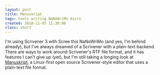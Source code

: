 ```yaml
---
layout: post
title: Manuskript
tags: tools writing NaNoWriMo micro
created: 2018-11-05 11:30:00
class: short
---
```

I'm using Scrivener 3 with Scree this NaNoWriMo (and yes, I'm behind already), but I've always dreamed of a Scrivener with a plain-text backend.  There are ways to work around Scrivener's RTF file format, and it has features I can't give up (yet), but I'm still taking a longing look at [Manuskript](http://www.theologeek.ch/manuskript/), a Linux-first open source Scrivener-style editor that uses a plain-text file format.
